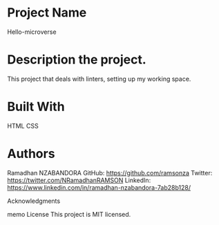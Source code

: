 # Project Name
Hello-microverse
# Description the project.
This project that deals with linters, setting up my working space.
# Built With
HTML
CSS
# Authors
Ramadhan NZABANDORA
GitHub: https://github.com/ramsonza
Twitter: https://twitter.com/NRamadhanRAMSON
LinkedIn: https://www.linkedin.com/in/ramadhan-nzabandora-7ab28b128/

Acknowledgments

memo License
This project is MIT licensed.

